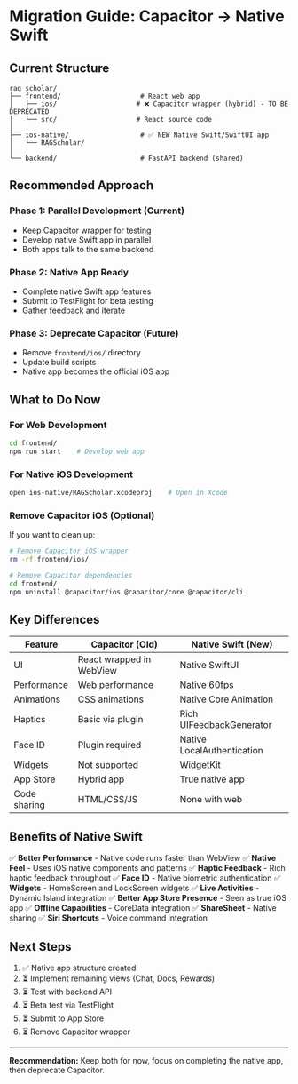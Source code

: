 # Migration Guide: Capacitor → Native Swift

## Current Structure

```
rag_scholar/
├── frontend/                    # React web app
│   ├── ios/                    # ❌ Capacitor wrapper (hybrid) - TO BE DEPRECATED
│   └── src/                    # React source code
│
├── ios-native/                  # ✅ NEW Native Swift/SwiftUI app
│   └── RAGScholar/
│
└── backend/                     # FastAPI backend (shared)
```

## Recommended Approach

### Phase 1: Parallel Development (Current)
- Keep Capacitor wrapper for testing
- Develop native Swift app in parallel
- Both apps talk to the same backend

### Phase 2: Native App Ready
- Complete native Swift app features
- Submit to TestFlight for beta testing
- Gather feedback and iterate

### Phase 3: Deprecate Capacitor (Future)
- Remove `frontend/ios/` directory
- Update build scripts
- Native app becomes the official iOS app

## What to Do Now

### For Web Development
```bash
cd frontend/
npm run start    # Develop web app
```

### For Native iOS Development
```bash
open ios-native/RAGScholar.xcodeproj    # Open in Xcode
```

### Remove Capacitor iOS (Optional)
If you want to clean up:
```bash
# Remove Capacitor iOS wrapper
rm -rf frontend/ios/

# Remove Capacitor dependencies
cd frontend/
npm uninstall @capacitor/ios @capacitor/core @capacitor/cli
```

## Key Differences

| Feature | Capacitor (Old) | Native Swift (New) |
|---------|----------------|-------------------|
| UI | React wrapped in WebView | Native SwiftUI |
| Performance | Web performance | Native 60fps |
| Animations | CSS animations | Native Core Animation |
| Haptics | Basic via plugin | Rich UIFeedbackGenerator |
| Face ID | Plugin required | Native LocalAuthentication |
| Widgets | Not supported | WidgetKit |
| App Store | Hybrid app | True native app |
| Code sharing | HTML/CSS/JS | None with web |

## Benefits of Native Swift

✅ **Better Performance** - Native code runs faster than WebView
✅ **Native Feel** - Uses iOS native components and patterns
✅ **Haptic Feedback** - Rich haptic feedback throughout
✅ **Face ID** - Native biometric authentication
✅ **Widgets** - HomeScreen and LockScreen widgets
✅ **Live Activities** - Dynamic Island integration
✅ **Better App Store Presence** - Seen as true iOS app
✅ **Offline Capabilities** - CoreData integration
✅ **ShareSheet** - Native sharing
✅ **Siri Shortcuts** - Voice command integration

## Next Steps

1. ✅ Native app structure created
2. ⏳ Implement remaining views (Chat, Docs, Rewards)
3. ⏳ Test with backend API
4. ⏳ Beta test via TestFlight
5. ⏳ Submit to App Store
6. ⏳ Remove Capacitor wrapper

---

**Recommendation:** Keep both for now, focus on completing the native app, then deprecate Capacitor.
